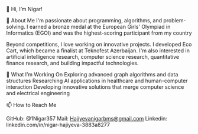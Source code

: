 👋 Hi, I’m Nigar!

👀 About Me
I'm passionate about programming, algorithms, and problem-solving. I earned a bronze medal at the European Girls' Olympiad in Informatics (EGOI) and was the highest-scoring participant from my country

Beyond competitions, I love working on innovative projects. I developed Eco Cart, which became a finalist at Teknofest Azerbaijan. I'm also interested in artificial intelligence research, computer science research, quantitative finance research, and building impactful technologies.

🚀 What I’m Working On
Exploring advanced graph algorithms and data structures
Researching AI applications in healthcare and human-computer interaction
Developing innovative solutions that merge computer science and electrical engineering

📫 How to Reach Me

GitHub: @1Nigar357
Mail: Hajiyevanigarbms@gmail.com
Linkedin: linkedin.com/in/nigar-hajiyeva-3883a8277
